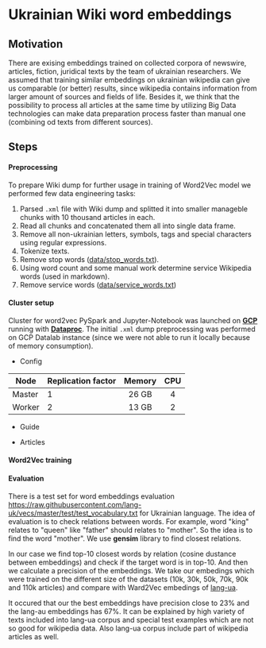 # Ukrainian Wiki word embeddings

## Motivation

There are exising embeddings trained on collected corpora of newswire, articles, fiction, juridical texts by the team of ukrainian researchers. We assumed that training similar embeddings on ukrainian wikipedia can give us comparable (or better) results, since wikipedia contains information from  larger amount of sources and fields of life. Besides it, we think that the possibility to process all articles at the same time by utilizing Big Data technologies can make data preparation process faster than manual one (combining od texts from different sources).

## Steps

#### Preprocessing

To prepare Wiki dump for further usage in training of Word2Vec model we performed few data engineering tasks:

1) Parsed `.xml` file with Wiki dump and splitted it into smaller manageble chunks with 10 thousand articles in each.
2) Read all chunks and concatenated them all into single data frame.
3) Remove all non-ukrainian letters, symbols, tags and special characters using regular expressions.
4) Tokenize texts.
5) Remove stop words ([data/stop_words.txt](https://github.com/andreyurkiv/mmds-word-embeddings/blob/master/data/stop_words)).
6) Using word count and some manual work determine service Wikipedia words (used in markdown).
7) Remove service words ([data/service_words.txt](https://github.com/andreyurkiv/mmds-word-embeddings/blob/master/data/service_words))

#### Cluster setup

Cluster for word2vec PySpark and Jupyter-Notebook was launched on [**GCP**]() running with [**Dataproc**](). The initial `.xml` dump preprocessing was performed on GCP Datalab instance (since we were not able to run it locally because of memory consumption).

- Config

| Node   | Replication factor | Memory | CPU |
| ------ | ------------------ |:------:|:---:|
| Master | 1                  | 26 GB  | 4 |
| Worker | 2                  | 13 GB  | 2 |

- Guide

- Articles

#### Word2Vec training


#### Evaluation

There is a test set for word embeddings evaluation https://raw.githubusercontent.com/lang-uk/vecs/master/test/test_vocabulary.txt for Ukrainian language.
The idea of evaluation is to check relations between words. For example, word "king" relates to "queen" like "father" should relates to "mother".
So the idea is to find the word "mother". We use **gensim** library to find closest relations.

In our case we find top-10 closest words by relation (cosine dustance between embeddings) and check if the target word is in top-10. And then we calculate a precision of the embeddings.
We take our embedings which were trained on the different size of the datasets (10k, 30k, 50k, 70k, 90k and 110k articles) and compare with Ward2Vec embedings of [lang-ua](http://lang.org.ua/en/models/).

It occured that our the best embeddings have precision close to 23% and the lang-au embeddings has 67%. It can be explained by high variety of texts included into lang-ua corpus and special test examples which are not so good for wikipedia data. Also lang-ua corpus include part of wikipedia articles as well. 

